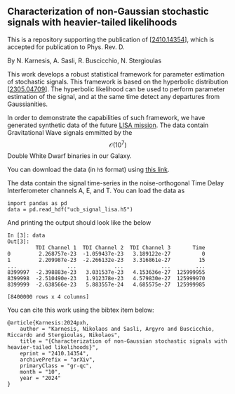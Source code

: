 ## Characterization of non-Gaussian stochastic signals with heavier-tailed likelihoods

This is a repository supporting the publication of [[2410.14354](https://arxiv.org/abs/2410.14354)], which is accepted for publication to Phys. Rev. D.

By N. Karnesis, A. Sasli, R. Buscicchio, N. Stergioulas

This work develops a robust statistical framework for parameter estimation of stochastic signals. This framework is based on the hyperbolic distribution [[2305.04709](https://arxiv.org/abs/2305.04709)]. The hyperbolic likelihood can be used to perform parameter estimation of the signal, and at the same time detect any departures from Gaussianities. 

In order to demonstrate the capabilities of such framework, we have generated synthetic data of the future [LISA mission](https://www.esa.int/Science_Exploration/Space_Science/LISA_factsheet). The data contain Gravitational Wave signals emmitted by the $$\mathcal{O}(10^7)$$ Double White Dwarf binaries in our Galaxy. 

You can download the data (in `h5` format) using [this link](http://data.physics.auth.gr/heavier_tailed_likelihood/ucb_signal_lisa.h5).

The data contain the signal time-series in the noise-orthogonal Time Delay Interferometer channels A, E, and T. You can load the data as
```
import pandas as pd
data = pd.read_hdf("ucb_signal_lisa.h5")
```
And printing the output should look like the below
```
In [3]: data
Out[3]:
         TDI Channel 1  TDI Channel 2  TDI Channel 3       Time
0         2.268757e-23  -1.059437e-23   3.189122e-27          0
1         2.209987e-23  -2.266132e-23   3.316861e-27         15
...                ...            ...            ...        ...
8399997  -2.398883e-23   3.031537e-23   4.153636e-27  125999955
8399998  -2.510490e-23   1.912378e-23   4.579830e-27  125999970
8399999  -2.638566e-23   5.883557e-24   4.685575e-27  125999985

[8400000 rows x 4 columns]
```

You can cite this work using the bibtex item below:
```
@article{Karnesis:2024pxh,
    author = "Karnesis, Nikolaos and Sasli, Argyro and Buscicchio, Riccardo and Stergioulas, Nikolaos",
    title = "{Characterization of non-Gaussian stochastic signals with heavier-tailed likelihoods}",
    eprint = "2410.14354",
    archivePrefix = "arXiv",
    primaryClass = "gr-qc",
    month = "10",
    year = "2024"
}
```
